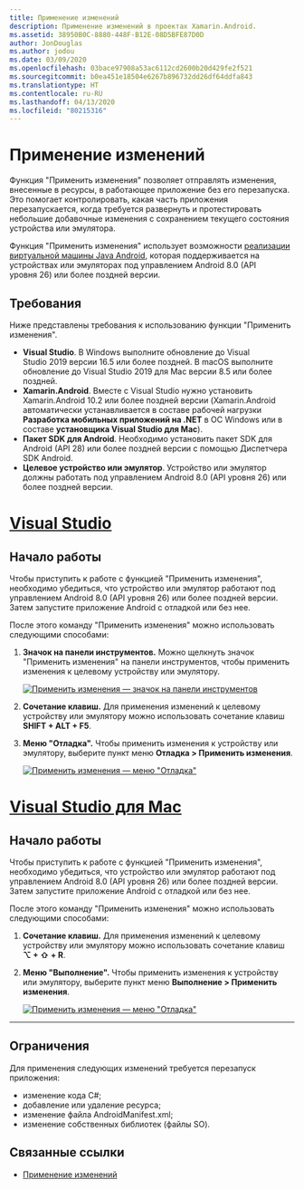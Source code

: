 ```yaml
---
title: Применение изменений
description: Применение изменений в проектах Xamarin.Android.
ms.assetid: 38950B0C-8880-448F-B12E-08D5BFE87D0D
author: JonDouglas
ms.author: jodou
ms.date: 03/09/2020
ms.openlocfilehash: 03bace97908a53ac6112cd2600b20d429fe2f521
ms.sourcegitcommit: b0ea451e18504e6267b896732dd26df64ddfa843
ms.translationtype: HT
ms.contentlocale: ru-RU
ms.lasthandoff: 04/13/2020
ms.locfileid: "80215316"
---
```

# <a name="apply-changes"></a>Применение изменений

Функция "Применить изменения" позволяет отправлять изменения, внесенные в ресурсы, в работающее приложение без его перезапуска. Это помогает контролировать, какая часть приложения перезапускается, когда требуется развернуть и протестировать небольшие добавочные изменения с сохранением текущего состояния устройства или эмулятора.

Функция "Применить изменения" использует возможности [реализации виртуальной машины Java Android](https://docs.oracle.com/javase/8/docs/platform/jvmti/jvmti.html#bci), которая поддерживается на устройствах или эмуляторах под управлением Android 8.0 (API уровня 26) или более поздней версии.

## <a name="requirements"></a>Требования

Ниже представлены требования к использованию функции "Применить изменения".

- **Visual Studio**. В Windows выполните обновление до Visual Studio 2019 версии 16.5 или более поздней. В macOS выполните обновление до Visual Studio 2019 для Mac версии 8.5 или более поздней.
- **Xamarin.Android**. Вместе с Visual Studio нужно установить Xamarin.Android 10.2 или более поздней версии (Xamarin.Android автоматически устанавливается в составе рабочей нагрузки **Разработка мобильных приложений на .NET** в ОС Windows или в составе **установщика Visual Studio для Mac**).
- **Пакет SDK для Android**. Необходимо установить пакет SDK для Android (API 28) или более поздней версии с помощью Диспетчера SDK Android.
- **Целевое устройство или эмулятор**. Устройство или эмулятор должны работать под управлением Android 8.0 (API уровня 26) или более поздней версии.

# <a name="visual-studio"></a>[Visual Studio](#tab/windows)

## <a name="get-started"></a>Начало работы

Чтобы приступить к работе с функцией "Применить изменения", необходимо убедиться, что устройство или эмулятор работают под управлением Android 8.0 (API уровня 26) или более поздней версии. Затем запустите приложение Android с отладкой или без нее.

После этого команду "Применить изменения" можно использовать следующими способами:

1. **Значок на панели инструментов.** Можно щелкнуть значок "Применить изменения" на панели инструментов, чтобы применить изменения к целевому устройству или эмулятору.

    [![Применить изменения — значок на панели инструментов](apply-changes-images/Apply-Changes-Toolbar.png)](apply-changes-images/Apply-Changes-Toolbar.png#lightbox)

2. **Сочетание клавиш.** Для применения изменений к целевому устройству или эмулятору можно использовать сочетание клавиш **SHIFT + ALT + F5**.
3. **Меню "Отладка".** Чтобы применить изменения к устройству или эмулятору, выберите пункт меню **Отладка > Применить изменения**.

    [![Применить изменения — меню "Отладка"](apply-changes-images/Apply-Changes-Debug-Menu.png)](apply-changes-images/Apply-Changes-Debug-Menu.png#lightbox)

# <a name="visual-studio-for-mac"></a>[Visual Studio для Mac](#tab/macos)

## <a name="get-started"></a>Начало работы

Чтобы приступить к работе с функцией "Применить изменения", необходимо убедиться, что устройство или эмулятор работают под управлением Android 8.0 (API уровня 26) или более поздней версии. Затем запустите приложение Android с отладкой или без нее.

После этого команду "Применить изменения" можно использовать следующими способами:

1. **Сочетание клавиш.** Для применения изменений к целевому устройству или эмулятору можно использовать сочетание клавиш **⌥ + ⇧ + R**.
2. **Меню "Выполнение".** Чтобы применить изменения к устройству или эмулятору, выберите пункт меню **Выполнение > Применить изменения**.

    [![Применить изменения — меню "Отладка"](apply-changes-images/Apply-Changes-Debug-Menu-Mac.png)](apply-changes-images/Apply-Changes-Debug-Menu-Mac.png#lightbox)

-----

## <a name="limitations"></a>Ограничения

Для применения следующих изменений требуется перезапуск приложения:

- изменение кода C#;
- добавление или удаление ресурса;
- изменение файла AndroidManifest.xml;
- изменение собственных библиотек (файлы SO).

## <a name="related-links"></a>Связанные ссылки

- [Применение изменений](https://developer.android.com/studio/run#apply-changes)
